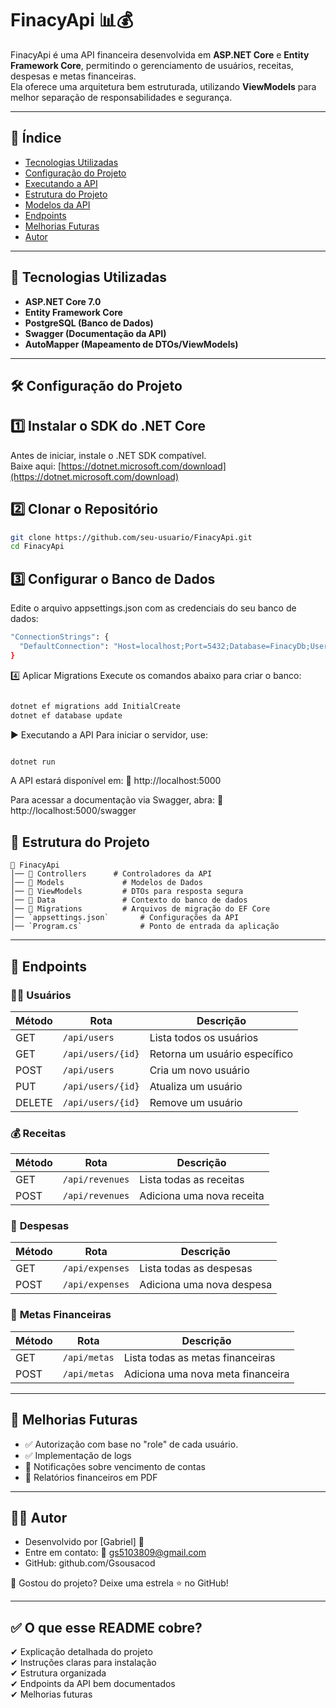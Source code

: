 # FinacyApi 📊💰

FinacyApi é uma API financeira desenvolvida em **ASP.NET Core** e **Entity Framework Core**, permitindo o gerenciamento de usuários, receitas, despesas e metas financeiras.  
Ela oferece uma arquitetura bem estruturada, utilizando **ViewModels** para melhor separação de responsabilidades e segurança.  

---

## 📌 **Índice**
- [Tecnologias Utilizadas](#-tecnologias-utilizadas)
- [Configuração do Projeto](#-configuração-do-projeto)
- [Executando a API](#-executando-a-api)
- [Estrutura do Projeto](#-estrutura-do-projeto)
- [Modelos da API](#-modelos-da-api)
- [Endpoints](#-endpoints)
- [Melhorias Futuras](#-melhorias-futuras)
- [Autor](#-autor)

---

## 🚀 **Tecnologias Utilizadas**
- **ASP.NET Core 7.0**
- **Entity Framework Core**
- **PostgreSQL (Banco de Dados)**
- **Swagger (Documentação da API)**
- **AutoMapper (Mapeamento de DTOs/ViewModels)**

---

## 🛠 **Configuração do Projeto**

## **1️⃣ Instalar o SDK do .NET Core**
Antes de iniciar, instale o .NET SDK compatível.  
Baixe aqui: [https://dotnet.microsoft.com/download](https://dotnet.microsoft.com/download)

## **2️⃣ Clonar o Repositório**
```sh
git clone https://github.com/seu-usuario/FinacyApi.git
cd FinacyApi
```

## **3️⃣ Configurar o Banco de Dados**
Edite o arquivo appsettings.json com as credenciais do seu banco de dados:

```sh
"ConnectionStrings": {
  "DefaultConnection": "Host=localhost;Port=5432;Database=FinacyDb;Username=postgres;Password=suasenha"
}
```
4️⃣ Aplicar Migrations
Execute os comandos abaixo para criar o banco:

```sh

dotnet ef migrations add InitialCreate
dotnet ef database update
```
▶️ Executando a API
Para iniciar o servidor, use:

```sh

dotnet run
```
A API estará disponível em:
🔗 http://localhost:5000

Para acessar a documentação via Swagger, abra:
🔗 http://localhost:5000/swagger

## 📂 **Estrutura do Projeto**

```plaintext
📁 FinacyApi
│── 📁 Controllers      # Controladores da API
│── 📁 Models             # Modelos de Dados
│── 📁 ViewModels         # DTOs para resposta segura
│── 📁 Data               # Contexto do banco de dados
│── 📁 Migrations         # Arquivos de migração do EF Core
│── `appsettings.json`       # Configurações da API
│── `Program.cs`             # Ponto de entrada da aplicação
```
---
## 📡 **Endpoints**

### 🧑‍💼 **Usuários**
| Método | Rota             | Descrição                    |
|--------|------------------|------------------------------|
| GET    | `/api/users`      | Lista todos os usuários      |
| GET    | `/api/users/{id}` | Retorna um usuário específico|
| POST   | `/api/users`      | Cria um novo usuário         |
| PUT    | `/api/users/{id}` | Atualiza um usuário          |
| DELETE | `/api/users/{id}` | Remove um usuário            |

### 💰 **Receitas**
| Método | Rota             | Descrição                    |
|--------|------------------|------------------------------|
| GET    | `/api/revenues`   | Lista todas as receitas      |
| POST   | `/api/revenues`   | Adiciona uma nova receita    |

### 💸 **Despesas**
| Método | Rota             | Descrição                    |
|--------|------------------|------------------------------|
| GET    | `/api/expenses`   | Lista todas as despesas      |
| POST   | `/api/expenses`   | Adiciona uma nova despesa    |

### 🎯 **Metas Financeiras**
| Método | Rota             | Descrição                    |
|--------|------------------|------------------------------|
| GET    | `/api/metas`      | Lista todas as metas financeiras |
| POST   | `/api/metas`      | Adiciona uma nova meta financeira |


---
## 🚀 **Melhorias Futuras**
- ✅ Autorização com base no "role" de cada usuário.
- ✅ Implementação de logs
- 📌  Notificações sobre vencimento de contas
- 📌  Relatórios financeiros em PDF
---
## 👨‍💻 **Autor**
- Desenvolvido por [Gabriel] 🚀
- Entre em contato: 📩 gs5103809@gmail.com
- GitHub: github.com/Gsousacod

📌 Gostou do projeto? Deixe uma estrela ⭐ no GitHub!


---

## ✅ **O que esse README cobre?**
✔ Explicação detalhada do projeto  
✔ Instruções claras para instalação  
✔ Estrutura organizada  
✔ Endpoints da API bem documentados  
✔ Melhorias futuras  

